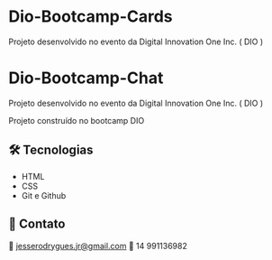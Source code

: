 # Dio-Bootcamp-Cards
Projeto desenvolvido no evento da  Digital Innovation One Inc. ( DIO )

# Dio-Bootcamp-Chat
Projeto desenvolvido no evento da  Digital Innovation One Inc. ( DIO )

Projeto construído no bootcamp DIO


## 🛠 Tecnologias

- HTML
- CSS
- Git e Github

## 💛 Contato

📧 jesserodrygues.jr@gmail.com
📱 14 991136982
